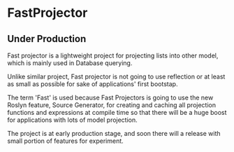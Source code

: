 # FastProjector

## Under Production

Fast projector is a lightweight project for projecting lists into other model, which is mainly used in Database querying.

Unlike similar project, Fast projector is not going to use reflection or at least as small as possible for sake of applications' first bootstap.

The term 'Fast' is used because Fast Projectors is going to use the new Roslyn feature, Source Generator, for creating and caching all projection functions and expressions at compile time so that there will be a huge boost for applications with lots of model projection.

The project is at early production stage, and soon there will a release with small portion of features for experiment.
